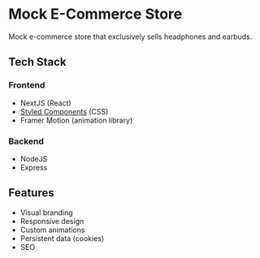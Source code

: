 # Mock E-Commerce Store

Mock e-commerce store that exclusively sells headphones and earbuds.

## Tech Stack

### Frontend

- NextJS (React)
- [Styled Components](https://styled-components.com/) (CSS)
- Framer Motion (animation library)

### Backend

- NodeJS
- Express

## Features

- Visual branding
- Responsive design
- Custom animations
- Persistent data (cookies)
- SEO

